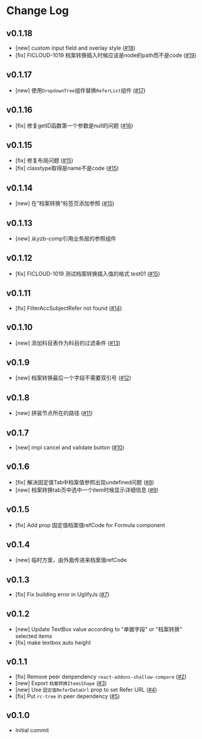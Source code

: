 # Change Log

## v0.1.18

- [new] custom input field and overlay style ([#18](https://github.com/yyssc/ssc-formula2/issues/18))
- [fix] FICLOUD-1019 档案转换插入时候应该是node的path而不是code ([#19](https://github.com/yyssc/ssc-formula2/issues/19))

## v0.1.17

- [new] 使用`DropdownTree`组件替换`ReferList`组件 ([#17](https://github.com/yyssc/ssc-formula2/issues/17))

## v0.1.16

- [fix] 修复getID函数第一个参数是null的问题 ([#16](https://github.com/yyssc/ssc-formula2/issues/16))

## v0.1.15

- [fix] 修复布局问题 ([#15](https://github.com/yyssc/ssc-formula2/issues/15))
- [fix] classtype取得是name不是code ([#15](https://github.com/yyssc/ssc-formula2/issues/15))

## v0.1.14

- [new] 在“档案转换”标签页添加参照 ([#15](https://github.com/yyssc/ssc-formula2/issues/15))

## v0.1.13

- [new] 从yzb-comp引用业务层的参照组件

## v0.1.12

- [fix] FICLOUD-1019 测试档案转换插入值的格式 test01  ([#15](https://github.com/yyssc/ssc-formula2/issues/15))

## v0.1.11

- [fix] FilterAccSubjectRefer not found  ([#14](https://github.com/yyssc/ssc-formula2/issues/14))

## v0.1.10

- [new] 添加科目表作为科目的过滤条件 ([#13](https://github.com/yyssc/ssc-formula2/issues/13))

## v0.1.9

- [new] 档案转换最后一个字段不需要双引号 ([#12](https://github.com/yyssc/ssc-formula2/issues/12))

## v0.1.8

- [new] 拼装节点所在的路径 ([#11](https://github.com/yyssc/ssc-formula2/issues/11))

## v0.1.7

- [new] impl cancel and validate button ([#10](https://github.com/yyssc/ssc-formula2/issues/10))

## v0.1.6

- [fix] 解决固定值Tab中档案值参照出现undefined问题 ([#8](https://github.com/yyssc/ssc-formula2/issues/8))
- [new] 档案转换tab页中选中一个item时候显示详细信息 ([#9](https://github.com/yyssc/ssc-formula2/issues/9))

## v0.1.5

- [fix] Add prop 固定值档案值refCode for Formula component

## v0.1.4

- [new] 临时方案，由外面传进来档案值refCode

## v0.1.3

- [fix] Fix building error in UglifyJs ([#7](https://github.com/yyssc/ssc-formula2/issues/7))

## v0.1.2

- [new] Update TextBox value according to "单据字段" or "档案转换" selected items
- [fix] make textbox auto height

## v0.1.1
- [fix] Remove peer denpendency `react-addons-shallow-compare` ([#2](https://github.com/yyssc/ssc-formula2/issues/2))
- [new] Export `档案转换ItemsShape` ([#3](https://github.com/yyssc/ssc-formula2/issues/3))
- [new] Use `固定值ReferDataUrl` prop to set Refer URL ([#4](https://github.com/yyssc/ssc-formula2/issues/4))
- [fix] Put `rc-tree` in peer dependency ([#5](https://github.com/yyssc/ssc-formula2/issues/5))

## v0.1.0
 - Initial commit
